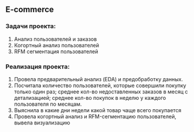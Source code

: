 ## E-commerce
### Задачи проекта:
1. Анализ пользователей и заказов
2. Когортный анализ пользователей
3. RFM сегментация пользователей

### Реализация проекта:
1. Провела предварительный анализ (EDA) и предобработку данных.
2. Посчитала количество пользователей, которые совершили покупку только один раз; среднее кол-во недоставленных заказов в месяц с детализацией; среднее кол-во покупок в неделю у каждого пользователя по месяцам.
3. Выяснила в какие дни недели какой товар чаще всего покупается
4. Провела когортный анализ и RFM-сегментацию пользователей, вывела визуализацию 
